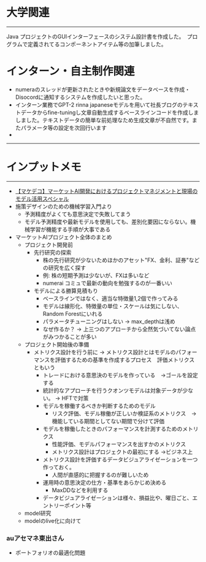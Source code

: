 # 大学関連
* * *
Java プロジェクトのGUIインターフェースのシステム設計書を作成した。　プログラムで定義されてるコンポーネントアイテム等の加筆しました。
# インターン・自主制作関連
- numeraのスレッドが更新されたときや新規論文をデータベースを作成・Disocordに通知するシステムを作成したいと思った。
- インターン業務でGPT-2 rinna japaneseモデルを用いて社長ブログのテキストデータからfine-tuningし文章自動生成するベースラインコードを作成しましました。テキストデータの簡単な前処理なため生成文章が不自然です。またパラメータ等の設定を次回行います
- 
* * *
# インプットメモ
* * *
- [【マケデコ】マーケットAI開発におけるプロジェクトマネジメントと現場のモデル活用スペシャル ](https://mkdeco.connpass.com/event/285174/)
- 施策デザインのための機械学習入門より
  - 予測精度がよくても意思決定で失敗してまう
  - モデル予測精度や最新モデルを使用しても、差別化要因にならない。機械学習が機能する手順が大事である
- マーケットAIプロジェクト全体のまとめ
  - プロジェクト開発前
    - 先行研究の探索
      - 株の先行研究が少ないためほかのアセット"FX、金利、証券"などの研究を広く探す
      - 例: 株の短期予測は少ないが、FXは多いなど
      - numerai コミュで最新の動向を勉強するのが一番いい
    - モデルによる勝算見積もり
      - ベースラインではなく、適当な特徴量1,2個で作ってみる
      - モデルは線形化、特徴量の単位・スケールは気にしない、Random Forestにいれる
      - パラメータチューニングはしない -> max_depthは浅め
      - なぜ作るか？ -> 上三つのアプローチから全然気づいてない論点がみつかることが多い
  - プロジェクト開始後の準備
    - メトリクス設計を行う前に -> メトリクス設計とはモデルのパフォーマンスを評価するための基準を作成するプロセス　評価メトリクスともいう
      - トレードにおける意思決のモデルを作っている　->ゴールを設定する
      - 統計的なアプローチを行うクオンツモデルは対象データが少ない。 -> HFTで対策
      - モデルを稼働するべきか判断するためのモデル
        - リスク評価、モデル稼働が正しいか検証系のメトリクス　->機能している期間としてない期間で分けて評価
      - モデルを稼働したときのパフォーマンスを計測するためのメトリクス
        - 性能評価、モデルパフォーマンスを出すかのメトリクス
        - メトリクス設計はプロジェクトの最初にする ->ビジネス上
      - メトリクス設計を評価するデータビジュアライゼーションを一つ作っておく。
        - 人間が直感的に把握するのが難しいため
      - 運用時の意思決定の仕方・基準をあらかじめ決める
        - MaxDDなどを利用する
      - データビジュアライゼーションは様々、損益比や、曜日ごと、エントリーポイント等
  - model研究
  - modelのlive化に向けて
 ### auアセマネ東出さん
  - ポートフォリオの最適化問題
    

  
